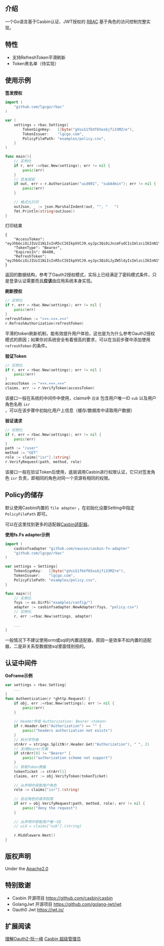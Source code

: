 ## 介绍
一个Go语言基于Casbin认证、JWT授权的 [RBAC](https://en.wikipedia.org/wiki/Role-based_access_control) 基于角色的访问控制完整实现。

## 特性
- 支持RefreshToken平滑刷新
- Token黑名单（待实现）

## 使用示例
**签发授权**
```Go
import (
	"github.com/lgcgo/rbac"
)

var (
	settings = rbac.Settings{
		TokenSignKey:   []byte("gVoiG1fbXf65osbjfi33MZre"),
		TokenIssuer:    "lgcgo.com",
		PolicyFilePath: "examples/policy.csv",
	}
)

func main(){
	// 实例化
	if r, err :=rbac.New(settings); err != nil {
		panic(err)
	}
	// 签发授权
    if out, err = r.Authorization("uid001", "subAdmin"); err != nil {
        panic(err)
    }
	
	// 格式化打印
    outJson, _ := json.MarshalIndent(out, "", "   ")
    fmt.Println(string(outJson))
}
```
打印结果
```Shell
{
    "AccessToken": "eyJhbGciOiJIUzI1NiIsInR5cCI6IkpXVCJ9.eyJpc3QiOiJncmFudCIsImlzciI6InN1YkFkbWluIiwiaXNzIjoibGdjZ28uY29tIiwic3ViIjoidWlkMDAxIiwiZXhwIjoxNjU3NDM3NTk5LCJuYmYiOjE2NTczNTExOTksImlhdCI6MTY1NzM1MTE5OX0.CBzE0bn9mKYqYIDNVgujnHTFUM9uTM54mwRwpzjcDFA",
    "TokenType": "Bearer",
    "ExpiresIn": 86400,
    "RefreshToken": "eyJhbGciOiJIUzI1NiIsInR5cCI6IkpXVCJ9.eyJpc3QiOiJyZW5ldyIsImlzciI6InN1YkFkbWluIiwiaXNzIjoibGdjZ28uY29tIiwic3ViIjoidWlkMDAxIiwiZXhwIjoxNjU3NjEwMzk5LCJuYmYiOjE2NTczNTExOTksImlhdCI6MTY1NzM1MTE5OX0.Pozlza3jeWk6Kd2C6ZebiZcD3nZoMRfQdJV9alEzfj0"
}
```
返回的数据结构，参考了Oauth2授权模式，实际上已经满足了密码模式条件，只是登录认证需要而且**应该**由应用系统本身实现。

**刷新授权**
```Go
// 实例化
if r, err = rbac.New(settings); err != nil {
	panic(err)
}
refreshToken := "×××.×××.×××"
r.RefreshAuthorization(refreshToken)
```
平滑的token刷新机制，能有效提升用户体验，这也是为为什么参考Oauth2授权模式的原因；如果你对系统安全有着很高的要求，可以在当前步骤中添加使用 `refreshToken` 的条件。

**验证Token**
```Go
// 实例化
if r, err = rbac.New(settings); err != nil {
	panic(err)
}
accessToken := "×××.×××.×××"
claims, err := r.VerifyToken(accessToken)
```
该接口一般在系统的中间件中使用，claims中 `应该` 包含用户唯一ID `sub` 以及用户角色名称 `isr` ，可以在该步骤中初始化用户上信息（缓存/数据库中读取用户数据）

**验证请求**
```Go
// 实例化
if r, err = rbac.New(settings); err != nil {
	panic(err)
}
path := "/user"
method := "GET"
role := claims["isr"].(string)
r.VerifyRequest(path, method, role)
```
该接口一般在验证Token后使用，底层调用Casbin进行权限认证，它只对签发角色 `isr` 负责，即相同的角色对同一个资源有相同的权限。

## Policy的储存
默认使用Casbin内置的 `file adapter` ，在初始化设置Setting中指定`PolicyFilePath` 即可。

可以在这里找到更多的适配器[Casbin适配器](https://casbin.org/docs/zh-CN/adapters)。

**使用fs.Fs adapter示例**
```Go
import (
	casbinfsadapter "github.com/naucon/casbin-fs-adapter"
	"github.com/lgcgo/rbac"
)

var settings = Settings{
	TokenSignKey:   []byte("gVoiG1fbXf65osbjfi33MZre"),
	TokenIssuer:    "lgcgo.com",
	PolicyFilePath: "examples/policy.csv",
}

func main(){
	// 实例化
	fsys := os.DirFS("examples/config/")
	adapter := casbinfsadapter.NewAdapter(fsys, "policy.csv")
	// 实例化
	r, err :=rbac.New(settings, adapter)
	
	...
}
```
一般情况下不建议使用orm或sql的内置适配器，原因一是效率不如内置的适配器，二是非关系型数据放sql里面怪别扭的。

## 认证中间件
**GoFrame示例**
```Go
var settings = rbac.Setting{
	...
}
func Authentication(r *ghttp.Request) {
	if obj, err :=rbac.New(settings); err != nil {
		panic(err)
	}
	
	// Header传值 Authorization: Bearer <token>
    if r.Header.Get("Authorization") == "" {
		panic("headers authorization not exists")
    }
	// 拆分字符串
    strArr = strings.SplitN(r.Header.Get("Authorization"), " ", 2)
    // 支持Bearer方案
    if strArr[0] != "Bearer" {
		panic("authorization scheme not support")
    }
	// 获取Token票据
	tokenTicket := strArr[1]
	claims, err := obj.VerifyToken(tokenTicket)
	
	// 从声明中获取用户角色
	role := claims["isr"].(string)
	
	// 验证角色的请求权限
	if err = obj.VerifyRequest(path, method, role); err != nil {
		panic("deny the request")
	}
	
	// 从声明中获取用户唯一ID
	// uid = claims["sub"].(string)
	
	r.Middleware.Next()
}
```

## 版权声明
Under the [Apache2.0](https://github.com/logcgo/rbac/LICENSE)

## 特别致谢
- Casbin 开源项目 https://github.com/casbin/casbin
- GolangJwt 开源项目 https://github.com/golang-jwt/jwt
- Oauth0 Jwt https://jwt.io/

## 扩展阅读
[理解Oauth2-阮一峰](http://www.ruanyifeng.com/blog/2014/05/oauth_2_0.html)
[Casbin 超级管理员](https://casbin.org/docs/zh-CN/superadmin)
